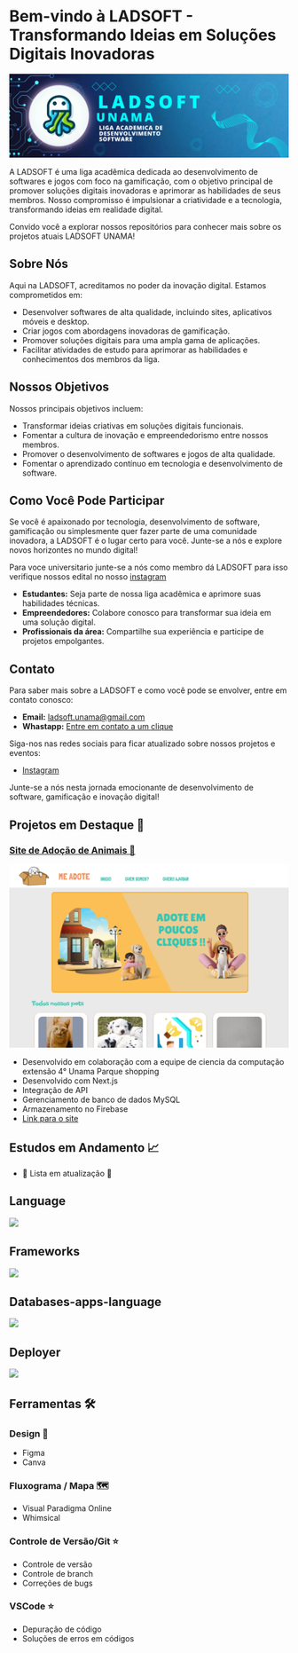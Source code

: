 # Bem-vindo à LADSOFT - Transformando Ideias em Soluções Digitais Inovadoras

![Imagem](/imagens/image_readme.png)

A LADSOFT é uma liga acadêmica dedicada ao desenvolvimento de softwares e jogos com foco na gamificação, com o objetivo principal de promover soluções digitais inovadoras e aprimorar as habilidades de seus membros. Nosso compromisso é impulsionar a criatividade e a tecnologia, transformando ideias em realidade digital.

Convido você a explorar nossos repositórios para conhecer mais sobre os projetos atuais LADSOFT UNAMA!

## Sobre Nós

Aqui na LADSOFT, acreditamos no poder da inovação digital. Estamos comprometidos em:

- Desenvolver softwares de alta qualidade, incluindo sites, aplicativos móveis e desktop.
- Criar jogos com abordagens inovadoras de gamificação.
- Promover soluções digitais para uma ampla gama de aplicações.
- Facilitar atividades de estudo para aprimorar as habilidades e conhecimentos dos membros da liga.

## Nossos Objetivos

Nossos principais objetivos incluem:

- Transformar ideias criativas em soluções digitais funcionais.
- Fomentar a cultura de inovação e empreendedorismo entre nossos membros.
- Promover o desenvolvimento de softwares e jogos de alta qualidade.
- Fomentar o aprendizado contínuo em tecnologia e desenvolvimento de software.

## Como Você Pode Participar

Se você é apaixonado por tecnologia, desenvolvimento de software, gamificação ou simplesmente quer fazer parte de uma comunidade inovadora, a LADSOFT é o lugar certo para você. Junte-se a nós e explore novos horizontes no mundo digital!

Para voce universitario junte-se a nós como membro dá LADSOFT para isso verifique nossos edital no nosso [instagram](https://www.instagram.com/ladsoftunama/)

- **Estudantes:** Seja parte de nossa liga acadêmica e aprimore suas habilidades técnicas.
- **Empreendedores:** Colabore conosco para transformar sua ideia em uma solução digital.
- **Profissionais da área:** Compartilhe sua experiência e participe de projetos empolgantes.

## Contato

Para saber mais sobre a LADSOFT e como você pode se envolver, entre em contato conosco:

- **Email:** ladsoft.unama@gmail.com
- **Whastapp:** [Entre em contato a um clique](https://wa.me/5591984837847)

Siga-nos nas redes sociais para ficar atualizado sobre nossos projetos e eventos:

- [Instagram](https://www.instagram.com/ladsoftunama/)

Junte-se a nós nesta jornada emocionante de desenvolvimento de software, gamificação e inovação digital!

## Projetos em Destaque 🚀

### [Site de Adoção de Animais 🐾](https://github.com/marco0antonio0/trabalho_extensao_medVet)

![img](/imagens/site-me-adote.png)

- Desenvolvido em colaboração com a equipe de ciencia da computação extensão 4° Unama Parque shopping
- Desenvolvido com Next.js
- Integração de API
- Gerenciamento de banco de dados MySQL
- Armazenamento no Firebase
- [Link para o site](https://adote.nova-work.cloud/)

## Estudos em Andamento 📈

- 🚧 Lista em atualização 🚧

## Language

  <a href="https://skillicons.dev">
    <img src="https://skillicons.dev/icons?i=javascript" />
  </a>

## Frameworks

  <a href="https://skillicons.dev">
    <img src="https://skillicons.dev/icons?i=nodejs,nextjs,flutter,react,flask,express," />
  </a>

## Databases-apps-language

  <a href="https://skillicons.dev">
    <img src="https://skillicons.dev/icons?i=mysql,sqlite,firebase" />
  </a>
  
## Deployer

  <a href="https://skillicons.dev">
    <img src="https://skillicons.dev/icons?i=netlify,heroku,azure" />
  </a>
  
## Ferramentas 🛠️

### Design 🎨

- Figma
- Canva

### Fluxograma / Mapa 🗺️

- Visual Paradigma Online
- Whimsical

### Controle de Versão/Git ⭐

- Controle de versão
- Controle de branch
- Correções de bugs

### VSCode ⭐

- Depuração de código
- Soluções de erros em códigos
